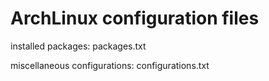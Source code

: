 # ArchLinux configuration files 


installed packages: packages.txt

miscellaneous configurations:  configurations.txt


